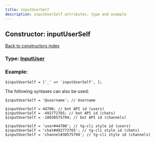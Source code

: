 ```yaml
---
title: inputUserSelf
description: inputUserSelf attributes, type and example
---
```

## Constructor: inputUserSelf  
[Back to constructors index](index.md)






### Type: [InputUser](../types/InputUser.md)


### Example:

```
$inputUserSelf = ['_' => 'inputUserSelf', ];
```  

The following syntaxes can also be used:

```
$inputUserSelf = '@username'; // Username

$inputUserSelf = 44700; // bot API id (users)
$inputUserSelf = -492772765; // bot API id (chats)
$inputUserSelf = -10038575794; // bot API id (channels)

$inputUserSelf = 'user#44700'; // tg-cli style id (users)
$inputUserSelf = 'chat#492772765'; // tg-cli style id (chats)
$inputUserSelf = 'channel#38575794'; // tg-cli style id (channels)
```